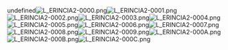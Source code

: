 undefined![L_ERINCIA2-0000.png](https://raw.githubusercontent.com/Klokinator/FE-Repo/main/Portrait%20Repository/FE09%20Mugs%20(Path%20of%20Radiance)/FE9%20Vanilla%20Mugs%20(Ingame%20Rips)/Armor%20Elincia/L_ERINCIA2-0000.png "L_ERINCIA2-0000.png")![L_ERINCIA2-0001.png](https://raw.githubusercontent.com/Klokinator/FE-Repo/main/Portrait%20Repository/FE09%20Mugs%20(Path%20of%20Radiance)/FE9%20Vanilla%20Mugs%20(Ingame%20Rips)/Armor%20Elincia/L_ERINCIA2-0001.png "L_ERINCIA2-0001.png")![L_ERINCIA2-0002.png](https://raw.githubusercontent.com/Klokinator/FE-Repo/main/Portrait%20Repository/FE09%20Mugs%20(Path%20of%20Radiance)/FE9%20Vanilla%20Mugs%20(Ingame%20Rips)/Armor%20Elincia/L_ERINCIA2-0002.png "L_ERINCIA2-0002.png")![L_ERINCIA2-0003.png](https://raw.githubusercontent.com/Klokinator/FE-Repo/main/Portrait%20Repository/FE09%20Mugs%20(Path%20of%20Radiance)/FE9%20Vanilla%20Mugs%20(Ingame%20Rips)/Armor%20Elincia/L_ERINCIA2-0003.png "L_ERINCIA2-0003.png")![L_ERINCIA2-0004.png](https://raw.githubusercontent.com/Klokinator/FE-Repo/main/Portrait%20Repository/FE09%20Mugs%20(Path%20of%20Radiance)/FE9%20Vanilla%20Mugs%20(Ingame%20Rips)/Armor%20Elincia/L_ERINCIA2-0004.png "L_ERINCIA2-0004.png")![L_ERINCIA2-0005.png](https://raw.githubusercontent.com/Klokinator/FE-Repo/main/Portrait%20Repository/FE09%20Mugs%20(Path%20of%20Radiance)/FE9%20Vanilla%20Mugs%20(Ingame%20Rips)/Armor%20Elincia/L_ERINCIA2-0005.png "L_ERINCIA2-0005.png")![L_ERINCIA2-0006.png](https://raw.githubusercontent.com/Klokinator/FE-Repo/main/Portrait%20Repository/FE09%20Mugs%20(Path%20of%20Radiance)/FE9%20Vanilla%20Mugs%20(Ingame%20Rips)/Armor%20Elincia/L_ERINCIA2-0006.png "L_ERINCIA2-0006.png")![L_ERINCIA2-0007.png](https://raw.githubusercontent.com/Klokinator/FE-Repo/main/Portrait%20Repository/FE09%20Mugs%20(Path%20of%20Radiance)/FE9%20Vanilla%20Mugs%20(Ingame%20Rips)/Armor%20Elincia/L_ERINCIA2-0007.png "L_ERINCIA2-0007.png")![L_ERINCIA2-0008.png](https://raw.githubusercontent.com/Klokinator/FE-Repo/main/Portrait%20Repository/FE09%20Mugs%20(Path%20of%20Radiance)/FE9%20Vanilla%20Mugs%20(Ingame%20Rips)/Armor%20Elincia/L_ERINCIA2-0008.png "L_ERINCIA2-0008.png")![L_ERINCIA2-0009.png](https://raw.githubusercontent.com/Klokinator/FE-Repo/main/Portrait%20Repository/FE09%20Mugs%20(Path%20of%20Radiance)/FE9%20Vanilla%20Mugs%20(Ingame%20Rips)/Armor%20Elincia/L_ERINCIA2-0009.png "L_ERINCIA2-0009.png")![L_ERINCIA2-000A.png](https://raw.githubusercontent.com/Klokinator/FE-Repo/main/Portrait%20Repository/FE09%20Mugs%20(Path%20of%20Radiance)/FE9%20Vanilla%20Mugs%20(Ingame%20Rips)/Armor%20Elincia/L_ERINCIA2-000A.png "L_ERINCIA2-000A.png")![L_ERINCIA2-000B.png](https://raw.githubusercontent.com/Klokinator/FE-Repo/main/Portrait%20Repository/FE09%20Mugs%20(Path%20of%20Radiance)/FE9%20Vanilla%20Mugs%20(Ingame%20Rips)/Armor%20Elincia/L_ERINCIA2-000B.png "L_ERINCIA2-000B.png")![L_ERINCIA2-000C.png](https://raw.githubusercontent.com/Klokinator/FE-Repo/main/Portrait%20Repository/FE09%20Mugs%20(Path%20of%20Radiance)/FE9%20Vanilla%20Mugs%20(Ingame%20Rips)/Armor%20Elincia/L_ERINCIA2-000C.png "L_ERINCIA2-000C.png")
